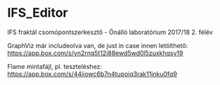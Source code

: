 # IFS_Editor
IFS fraktál csomópontszerkesztő - Önálló laboratórium
2017/18 2. félév


GraphViz már includeolva van, de just in case innen letölthető: https://app.box.com/s/yn2rnq5t12i88ewd5wd0l5zuxkhqsy19

Flame mintafájl, pl. teszteléshez: https://app.box.com/s/44jiowc6b7n4tupoiq3rak11jnku0fq9